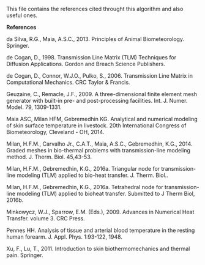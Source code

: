 This file contains the references cited throught this algorithm and also useful ones.

<b>References</b>

da Silva, R.G., Maia, A.S.C., 2013. Principles of Animal Biometeorology. Springer.

de Cogan, D., 1998. Transmission Line Matrix (TLM) Techniques for Diffusion Applications. Gordon and Breach Science Publishers.

de Cogan, D., Connor, W.J.O., Pulko, S., 2006. Transmission Line Matrix in Computational Mechanics. CRC Taylor & Francis.

Geuzaine, C., Remacle, J.F., 2009. A three-dimensional finite element mesh generator with built-in pre- and post-processing facilities. Int. J. Numer. Model. 79, 1309-1331.

Maia ASC, Milan HFM, Gebremedhin KG. Analytical and numerical modeling of skin surface temperature in livestock. 20th International Congress of Biometeorology, Cleveland - OH, 2014.

Milan, H.F.M., Carvalho Jr., C.A.T., Maia, A.S.C., Gebremedhin, K.G., 2014. Graded meshes in bio-thermal problems with transmission-line modeling method. J. Therm. Biol. 45,43-53.

Milan, H.F.M., Gebremedhin, K.G., 2016a. Triangular node for transmission-line modeling (TLM) applied to bio-heat transfer. J. Therm. Biol..

Milan, H.F.M., Gebremedhin, K.G., 2016a. Tetrahedral node for transmission-line modeling (TLM) applied to bioheat transfer. Submitted to J Therm Biol, 2016b.

Minkowycz, W.J., Sparrow, E.M. (Eds.), 2009. Advances in Numerical Heat Transfer. volume 3. CRC Press.

Pennes HH. Analysis of tissue and arterial blood temperature in the resting human forearm. J. Appl. Phys. 1:93-122, 1948.

Xu, F., Lu, T., 2011. Introduction to skin biothermomechanics and thermal pain. Springer.
